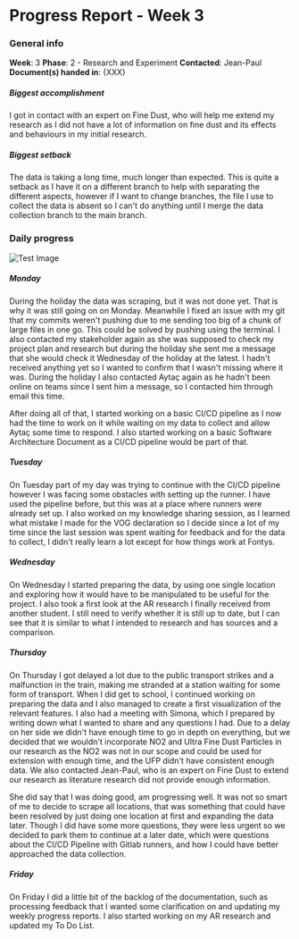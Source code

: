 # Progress Report - Week 3

### General info
**Week**: 3
**Phase**: 2 - Research and Experiment
**Contacted**: Jean-Paul
**Document(s) handed in**: {XXX}

##### Biggest accomplishment
I got in contact with an expert on Fine Dust, who will help me extend my research as I did not have a lot of information on fine dust and its effects and behaviours in my initial research.

##### Biggest setback
The data is taking a long time, much longer than expected. This is quite a setback as I have it on a different branch to help with separating the different aspects, however if I want to change branches, the file I use to collect the data is absent so I can't do anything until I merge the data collection branch to the main branch.

### Daily progress
![Test Image](basic-weekly-template.png)

##### Monday
During the holiday the data was scraping, but it was not done yet. That is why it was still going on on Monday. Meanwhile I fixed an issue with my git that my commits weren't pushing due to me sending too big of a chunk of large files in one go. This could be solved by pushing using the terminal. I also contacted my stakeholder again as she was supposed to check my project plan and research but during the holiday she sent me a message that she would check it Wednesday of the holiday at the latest. I hadn't received anything yet so I wanted to confirm that I wasn't missing where it was. During the holiday I also contacted Aytaç again as he hadn't been online on teams since I sent him a message, so I contacted him through email this time.

After doing all of that, I started working on a basic CI/CD pipeline as I now had the time to work on it while waiting on my data to collect and allow Aytaç some time to respond. I also started working on a basic Software Architecture Document as a CI/CD pipeline would be part of that.

##### Tuesday
On Tuesday part of my day was trying to continue with the CI/CD pipeline however I was facing some obstacles with setting up the runner. I have used the pipeline before, but this was at a place where runners were already set up.
I also worked on my knowledge sharing session, as I learned what mistake I made for the VOG declaration so I decide since a lot of my time since the last session was spent waiting for feedback and for the data to collect, I didn't really learn a lot except for how things work at Fontys.


##### Wednesday
On Wednesday I started preparing the data, by using one single location and exploring how it would have to be manipulated to be useful for the project. I also took a first look at the AR research I finally received from another student. I still need to verify whether it is still up to date, but I can see that it is similar to what I intended to research and has sources and a comparison.

##### Thursday
On Thursday I got delayed a lot due to the public transport strikes and a malfunction in the train, making me stranded at a station waiting for some form of transport. When I did get to school, I continued working on preparing the data and I also managed to create a first visualization of the relevant features.
I also had a meeting with Simona, which I prepared by writing down what I wanted to share and any questions I had. Due to a delay on her side we didn't have enough time to go in depth on everything, but we decided that we wouldn't incorporate NO2 and Ultra Fine Dust Particles in our research as the NO2 was not in our scope and could be used for extension with enough time, and the UFP didn't have consistent enough data.
We also contacted Jean-Paul, who is an expert on Fine Dust to extend our research as literature research did not provide enough information.

She did say that I was doing good, am progressing well. It was not so smart of me to decide to scrape all locations, that was something that could have been resolved by just doing one location at first and expanding the data later.
Though I did have some more questions, they were less urgent so we decided to park them to continue at a later date, which were questions about the CI/CD Pipeline with Gitlab runners, and how I could have better approached the data collection.

##### Friday
On Friday I did a little bit of the backlog of the documentation, such as processing feedback that I wanted some clarification on and updating my weekly progress reports.
I also started working on my AR research and updated my To Do List.